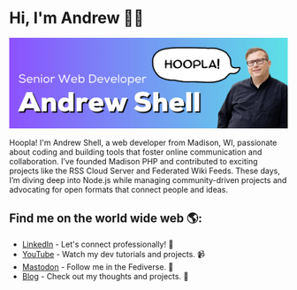 # Hi, I'm Andrew 👋🏻

<img src="https://raw.githubusercontent.com/andrewshell/andrewshell/master/banner.png" alt="banner that says Andrew Shell, Senior Web Developer, and a photo of Andrew with a text bubble saying Hoopla!">

Hoopla! I'm Andrew Shell, a web developer from Madison, WI, passionate about coding and building tools that foster online communication and collaboration. I’ve founded Madison PHP and contributed to exciting projects like the RSS Cloud Server and Federated Wiki Feeds. These days, I’m diving deep into Node.js while managing community-driven projects and advocating for open formats that connect people and ideas.


## Find me on the world wide web 🌎:

- [LinkedIn](https://www.linkedin.com/in/andrewshell/) - Let's connect professionally! 💼  
- [YouTube](https://www.youtube.com/@AndrewShellDev) - Watch my dev tutorials and projects. 📹  
- [Mastodon](https://indieweb.social/@andrewshell) - Follow me in the Fediverse. 🐘  
- [Blog](https://blog.andrewshell.org/) - Check out my thoughts and projects. 📝  
